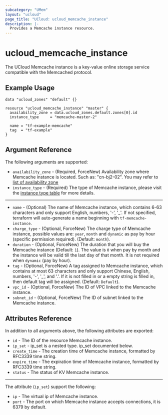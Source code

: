 ```yaml
---
subcategory: "UMem"
layout: "ucloud"
page_title: "UCloud: ucloud_memcache_instance"
description: |-
  Provides a Memcache instance resource.
---
```


# ucloud_memcache_instance

The UCloud Memcache instance is a key-value online storage service compatible with the Memcached protocol.

## Example Usage

```hcl
data "ucloud_zones" "default" {}

resource "ucloud_memcache_instance" "master" {
  availability_zone = data.ucloud_zones.default.zones[0].id
  instance_type     = "memcache-master-2"

  name = "tf-example-memcache"
  tag  = "tf-example"
}
```

## Argument Reference

The following arguments are supported:

* `availability_zone` - (Required, ForceNew) Availability zone where Memcache instance is located. Such as: "cn-bj2-02". You may refer to [list of availability zone](https://docs.ucloud.cn/api/summary/regionlist)
* `instance_type` - (Required) The type of Memcache instance, please visit the [instance type table](https://registry.terraform.io/providers/ucloud/ucloud/latest/docs/appendix/memcache_instance_type.html) for more details.

- - -

* `name` - (Optional) The name of Memcache instance, which contains 6-63 characters and only support English, numbers, '-', '_'. If not specified, terraform will auto-generate a name beginning with `tf-memcache-instance`.
* `charge_type` - (Optional, ForceNew) The charge type of Memcache instance, possible values are: `year`, `month` and `dynamic` as pay by hour (specific permission required). (Default: `month`).
* `duration` - (Optional, ForceNew) The duration that you will buy the Memcache instance (Default: `1`). The value is `0` when pay by month and the instance will be valid till the last day of that month. It is not required when `dynamic` (pay by hour).
* `tag` - (Optional, ForceNew) A tag assigned to Memcache instance, which contains at most 63 characters and only support Chinese, English, numbers, '-', '_', and '.'. If it is not filled in or a empty string is filled in, then default tag will be assigned. (Default: `Default`).
* `vpc_id` - (Optional, ForceNew) The ID of VPC linked to the Memcache instance.
* `subnet_id` - (Optional, ForceNew) The ID of subnet linked to the Memcache instance.

## Attributes Reference

In addition to all arguments above, the following attributes are exported:

* `id` - The ID of the resource Memcache instance.
* `ip_set` - ip_set is a nested type. ip_set documented below.
* `create_time` - The creation time of Memcache instance, formatted by RFC3339 time string.
* `expire_time` - The expiration time of Memcache instance, formatted by RFC3339 time string.
* `status` - The status of KV Memcache instance.

- - -

The attribute (`ip_set`) support the following:

* `ip` - The virtual ip of Memcache instance.
* `port` - The port on which Memcache instance accepts connections, it is 6379 by default.
